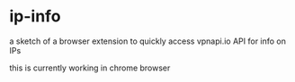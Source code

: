 # ip-info
a sketch of a browser extension to quickly access vpnapi.io API for info on IPs

this is currently working in chrome browser
